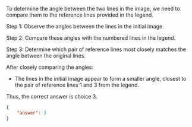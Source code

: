 To determine the angle between the two lines in the image, we need to compare them to the reference lines provided in the legend.

Step 1: Observe the angles between the lines in the initial image.

Step 2: Compare these angles with the numbered lines in the legend.

Step 3: Determine which pair of reference lines most closely matches the angle between the original lines.

After closely comparing the angles:

- The lines in the initial image appear to form a smaller angle, closest to the pair of reference lines 1 and 3 from the legend.

Thus, the correct answer is choice 3.

```json
{
    "answer": 3
}
```